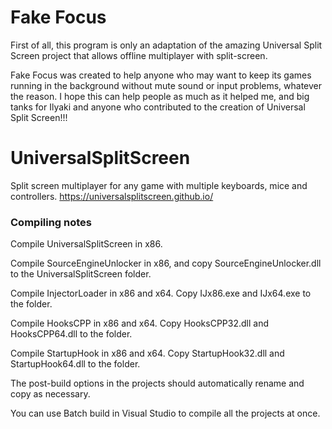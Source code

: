 # Fake Focus

First of all, this program is only an adaptation of the amazing Universal Split Screen project that allows offline multiplayer with split-screen. 

Fake Focus was created to help anyone who may want to keep its games running in the background without mute sound or input problems, whatever the reason. I hope this can help people as much as it helped me, and big tanks for Ilyaki and anyone who contributed to the creation of Universal Split Screen!!!

# UniversalSplitScreen
Split screen multiplayer for any game with multiple keyboards, mice and controllers.
https://universalsplitscreen.github.io/

### Compiling notes
Compile UniversalSplitScreen in x86.

Compile SourceEngineUnlocker in x86, and copy SourceEngineUnlocker.dll to the UniversalSplitScreen folder.

Compile InjectorLoader in x86 and x64. Copy IJx86.exe and IJx64.exe to the folder.

Compile HooksCPP in x86 and x64. Copy HooksCPP32.dll and HooksCPP64.dll to the folder.

Compile StartupHook in x86 and x64. Copy StartupHook32.dll and StartupHook64.dll to the folder.

The post-build options in the projects should automatically rename and copy as necessary.

You can use Batch build in Visual Studio to compile all the projects at once.
